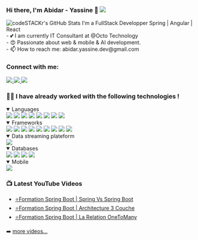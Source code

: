 ### Hi there, I'm Abidar - Yassine 👋 ![](https://komarev.com/ghpvc/?username=AbidarYassine&color=&color=D8582C)</br>
<img alt="codeSTACKr's GitHub Stats" src="https://github-readme-stats.vercel.app/api?username=AbidarYassine&show_icons=true&hide_border=false&title_color=ff652f&icon_color=FFE400&bg_color=09131B&text_color=ffffff&border_color=0c1a25" />
I'm a FullStack Developper Spring | Angular | React </br>
- 💕 I am currently IT Consultant at @Octo Technology </br>
- 😍 Passionate about web & mobile & AI development. </br>
- 📫 How to reach me: abidar.yassine.dev@gmail.com 
</div>  

### Connect with me:
<a href="https://www.linkedin.com/in/yassine-abidar/">
  <img src="https://img.shields.io/badge/LinkedIn-0077B5?style=for-the-badge&logo=linkedin&logoColor=white"/>
</a>
<a href="mailto:abidar.yassine.dev@gmail.com">
  <img src="https://img.shields.io/badge/Gmail-D14836?style=for-the-badge&logo=gmail&logoColor=white"/>
</a>
<a href="https://www.youtube.com/channel/UCsQ0mze5DdPBWHMIym8c6ow">
  <img src="https://img.shields.io/badge/Youtube-D14836?style=for-the-badge&logo=youtube&logoColor=white"/>
</a>
</br>

### 👨‍💻 I have already worked with the following technologies !
<details open>
  <summary> 
    Languages
  </summary>

<img src="https://img.shields.io/badge/C-00599C?style=for-the-badge&logo=c&logoColor=white"/>
<img src="https://img.shields.io/badge/Java-ED8B00?style=for-the-badge&logo=java&logoColor=white"/>
<img src="https://img.shields.io/badge/PHP-777BB4?style=for-the-badge&logo=php&logoColor=white"/>
<img src="https://img.shields.io/badge/JavaScript-323330?style=for-the-badge&logo=javascript&logoColor=F7DF1E"/>
<img src="https://img.shields.io/badge/TypeScript-007ACC?style=for-the-badge&logo=typescript&logoColor=white"/>
<img src="https://img.shields.io/badge/Python-white?style=for-the-badge&logo=python&logoColor=356D9C"/>
<img src="https://img.shields.io/badge/HTML5-E34F26?style=for-the-badge&logo=html5&logoColor=white"/>
<img src="https://img.shields.io/badge/CSS3-1572B6?style=for-the-badge&logo=css3&logoColor=white"/>
</details>

<details open>
  <summary> 
    Frameworks
  </summary>
<img src="https://img.shields.io/badge/Spring-6DB33F?style=for-the-badge&logo=spring&logoColor=white"/>
<img src="https://img.shields.io/badge/Laravel-FF2D20?style=for-the-badge&logo=laravel&logoColor=white"/>
<img src="https://img.shields.io/badge/NestJs-FF2D20?style=for-the-badge&logo=nestJs&logoColor=white"/>

<img src="https://img.shields.io/badge/Angular-BD002E?style=for-the-badge&logo=angular&logoColor=white"/>
<img src="https://img.shields.io/badge/React-20232A?style=for-the-badge&logo=react&logoColor=61DAFB"/>
<img src="https://img.shields.io/badge/Redux-593D88?style=for-the-badge&logo=redux&logoColor=white"/>
<img src="https://img.shields.io/badge/JWT-000000?style=for-the-badge&logo=JSON%20web%20tokens&logoColor=white"/>
<img src="https://img.shields.io/badge/Docker-2CA5E0?style=for-the-badge&logo=docker&logoColor=white"/>
<img src="https://img.shields.io/badge/Kubernetes-2CA5E0?style=for-the-badge&logo=Kubernetes&logoColor=white"/>
 
</details>

<details open>
  <summary> 
    Data streaming plateform
  </summary>
<img src="https://img.shields.io/badge/Apache_Kafka-231F20?style=for-the-badge&logo=apache-kafka&logoColor=white"/>
</details>

<details open>
  <summary> 
    Databases
  </summary>
<img src="https://img.shields.io/badge/MySQL-00000F?style=for-the-badge&logo=mysql&logoColor=white"/>
<img src="https://img.shields.io/badge/MongoDB-4EA94B?style=for-the-badge&logo=mongodb&logoColor=white"/>
 <img src="https://img.shields.io/badge/PostgreSQL-31648C?style=for-the-badge&logo=PostgreSQL&logoColor=white"/>
 <img src="https://img.shields.io/badge/Firebase-white?style=for-the-badge&logo=firebase&logoColor=FFCB2B"/>
</details>

<details open>
  <summary> 
    Mobile
  </summary>
<img src="https://img.shields.io/badge/Android-3DDC84?style=for-the-badge&logo=android&logoColor=white"/>
</details>

<h3 align="left">📺 Latest YouTube Videos</h3>

<!-- YOUTUBE:START -->
- [⭐Formation Spring Boot | Spring Vs Spring Boot ](https://youtu.be/PtizHi3Mme8)
- [⭐Formation Spring Boot | Architecture 3 Couche ](https://youtu.be/1yZwDRjXgjo)
- [⭐Formation Spring Boot | La Relation OneToMany ](https://youtu.be/ADCj9OdDBmA)
<!-- YOUTUBE:END -->

➡️ [more videos...](https://www.youtube.com/channel/UCsQ0mze5DdPBWHMIym8c6ow)


[twitter]: https://twitter.com/YassineAbidar5
[youtube]: https://www.youtube.com/channel/UCsQ0mze5DdPBWHMIym8c6ow
[instagram]: https://www.instagram.com/abidaryassineit/


